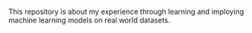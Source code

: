 This repository is about my experience through learning and imploying machine learning models on real world datasets.
